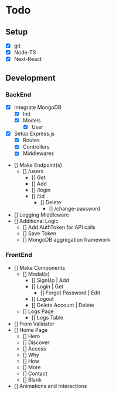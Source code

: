 # Todo

## Setup

- [X] git
- [X] Node-TS
- [X] Next-React

## Development

### BackEnd

- [X] Integrate MongoDB
  - [X] Init
  - [X] Models
    - [X] User
- [X] Setup Express.js
  - [X] Routes
  - [X] Controllers
  - [X] Middlewares
- [] Make Endpoint(s)
  - [] /users
    - [] Get
    - [] Add
    - [] /login
    - [] /:id
      - [] Delete
        - [] /change-password
- [] Logging Middleware
- [] Additional Logic
  - [] Add AuthToken for API calls
  - [] Save Token
  - [] MongoDB aggregation framework

### FrontEnd

- [] Make Components
  - [] Modal(s)
    - [] SignUp | Add
    - [] Login | Get
      - [] Forgot Password | Edit
    - [] Logout
    - [] Delete Account | Delete
  - [] Logs Page
    - [] Logs Table
- [] From Validator
- [] Home Page
  - [] Hero
  - [] Discover
  - [] Access
  - [] Why
  - [] How
  - [] More
  - [] Contact
  - [] Blank
- [] Animations and Interactions
